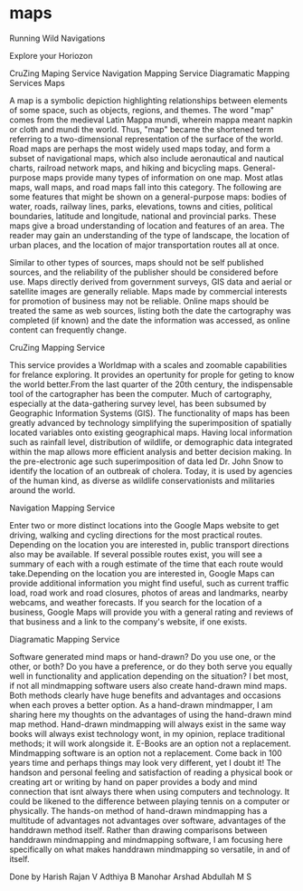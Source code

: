 # maps
Running Wild Navigations

Explore your Horiozon

CruZing Maping Service
Navigation Mapping Service
Diagramatic Mapping Services
Maps

A map is a symbolic depiction highlighting relationships between elements of some space, such as objects, regions, and themes. The word "map" comes from the medieval Latin Mappa mundi, wherein mappa meant napkin or cloth and mundi the world. Thus, "map" became the shortened term referring to a two-dimensional representation of the surface of the world. Road maps are perhaps the most widely used maps today, and form a subset of navigational maps, which also include aeronautical and nautical charts, railroad network maps, and hiking and bicycling maps. General-purpose maps provide many types of information on one map. Most atlas maps, wall maps, and road maps fall into this category. The following are some features that might be shown on a general-purpose maps: bodies of water, roads, railway lines, parks, elevations, towns and cities, political boundaries, latitude and longitude, national and provincial parks. These maps give a broad understanding of location and features of an area. The reader may gain an understanding of the type of landscape, the location of urban places, and the location of major transportation routes all at once.


Similar to other types of sources, maps should not be self published sources, and the reliability of the publisher should be considered before use. Maps directly derived from government surveys, GIS data and aerial or satellite images are generally reliable. Maps made by commercial interests for promotion of business may not be reliable. Online maps should be treated the same as web sources, listing both the date the cartography was completed (if known) and the date the information was accessed, as online content can frequently change.




CruZing Mapping Service

This service provides a Worldmap with a scales and zoomable capabilities for frelance exploring. It provides an opertunity for prople for geting to know the world better.From the last quarter of the 20th century, the indispensable tool of the cartographer has been the computer. Much of cartography, especially at the data-gathering survey level, has been subsumed by Geographic Information Systems (GIS). The functionality of maps has been greatly advanced by technology simplifying the superimposition of spatially located variables onto existing geographical maps. Having local information such as rainfall level, distribution of wildlife, or demographic data integrated within the map allows more efficient analysis and better decision making. In the pre-electronic age such superimposition of data led Dr. John Snow to identify the location of an outbreak of cholera. Today, it is used by agencies of the human kind, as diverse as wildlife conservationists and militaries around the world.




Navigation Mapping Service

Enter two or more distinct locations into the Google Maps website to get driving, walking and cycling directions for the most practical routes. Depending on the location you are interested in, public transport directions also may be available. If several possible routes exist, you will see a summary of each with a rough estimate of the time that each route would take.Depending on the location you are interested in, Google Maps can provide additional information you might find useful, such as current traffic load, road work and road closures, photos of areas and landmarks, nearby webcams, and weather forecasts. If you search for the location of a business, Google Maps will provide you with a general rating and reviews of that business and a link to the company's website, if one exists.




Diagramatic Mapping Service

Software generated mind maps or hand-drawn? Do you use one, or the other, or both? Do you have a preference, or do they both serve you equally well in functionality and application depending on the situation? I bet most, if not all mindmapping software users also create hand-drawn mind maps. Both methods clearly have huge benefits and advantages and occasions when each proves a better option. As a hand-drawn mindmapper, I am sharing here my thoughts on the advantages of using the hand-drawn mind map method. Hand-drawn mindmapping will always exist in the same way books will always exist technology wont, in my opinion, replace traditional methods; it will work alongside it. E-Books are an option not a replacement. Mindmapping software is an option not a replacement. Come back in 100 years time and perhaps things may look very different, yet I doubt it! The handson and personal feeling and satisfaction of reading a physical book or creating art or writing by hand on paper provides a body and mind connection that isnt always there when using computers and technology. It could be likened to the difference between playing tennis on a computer or physically. The hands-on method of hand-drawn mindmapping has a multitude of advantages not advantages over software, advantages of the handdrawn method itself. Rather than drawing comparisons between handdrawn mindmapping and mindmapping software, I am focusing here specifically on what makes handdrawn mindmapping so versatile, in and of itself.

Done by 
Harish Rajan V
Adthiya B Manohar
Arshad Abdullah M S
